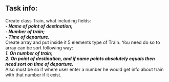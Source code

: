 ## Task info:   
Create class Train, what including fields:  
***- Name of point of destination;***  
***- Number of train;***  
***- Time of departure.***  
Create array and put inside it 5 elements type of Train. You need do so 
to array can be sort following way:  
***1. On number of train;***  
***2. On point of destination, and if name points absolutely equals then need
sort on time of departure.***  
Also must be so if where user enter a number he would get info about train 
with that number if it exist.
